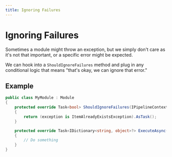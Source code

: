 ```yaml
---
title: Ignoring Failures
---
```


# Ignoring Failures

Sometimes a module might throw an exception, but we simply don't care as it's not that important, or a specific error might be expected.

We can hook into a `ShouldIgnoreFailures` method and plug in any conditional logic that means "that's okay, we can ignore that error."

## Example

```csharp
public class MyModule : Module
{
    protected override Task<bool> ShouldIgnoreFailures(IPipelineContext context, Exception exception)
    {
        return (exception is ItemAlreadyExistsException).AsTask();
    }

    protected override Task<IDictionary<string, object>?> ExecuteAsync(IPipelineContext context, CancellationToken cancellationToken)
    {
        // Do something
    }
}
```